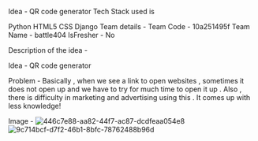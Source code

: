 Idea - QR code generator Tech Stack used is

Python
HTML5
CSS
Django
Team details - Team Code - 10a251495f Team Name - battle404 IsFresher - No

Description of the idea -

Idea - QR code generator

Problem - Basically , when we see a link to open websites , sometimes it does not open up and we have to try for much time to open it up . Also , there is difficulty in marketing and advertising using this . It comes up with less knowledge!

Image -
![446c7e88-aa82-44f7-ac87-dcdfeaa054e8](https://user-images.githubusercontent.com/89724797/155892248-e8798b9b-4539-4389-ab7c-e396466889fd.jpg)
![9c714bcf-d7f2-46b1-8bfc-78762488b96d](https://user-images.githubusercontent.com/89724797/155892258-3723a17f-1101-48a5-bb44-e97332dc9b17.jpg)
